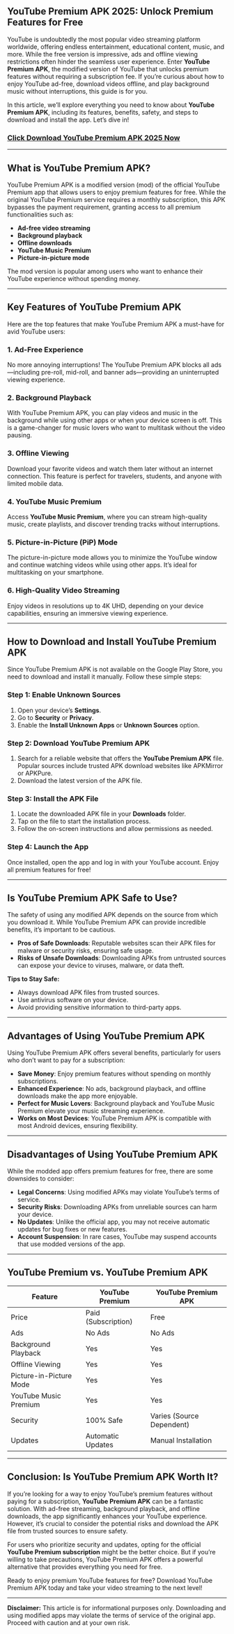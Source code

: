 ## YouTube Premium APK 2025: Unlock Premium Features for Free

YouTube is undoubtedly the most popular video streaming platform worldwide, offering endless entertainment, educational content, music, and more. While the free version is impressive, ads and offline viewing restrictions often hinder the seamless user experience. Enter **YouTube Premium APK**, the modified version of YouTube that unlocks premium features without requiring a subscription fee. If you’re curious about how to enjoy YouTube ad-free, download videos offline, and play background music without interruptions, this guide is for you.

In this article, we’ll explore everything you need to know about **YouTube Premium APK**, including its features, benefits, safety, and steps to download and install the app. Let’s dive in!
### [Click Download YouTube Premium APK 2025 Now](https://badatiapk.com/youtube-premium/)
---

## What is YouTube Premium APK?

YouTube Premium APK is a modified version (mod) of the official YouTube Premium app that allows users to enjoy premium features for free. While the original YouTube Premium service requires a monthly subscription, this APK bypasses the payment requirement, granting access to all premium functionalities such as:

- **Ad-free video streaming**
- **Background playback**
- **Offline downloads**
- **YouTube Music Premium**
- **Picture-in-picture mode**

The mod version is popular among users who want to enhance their YouTube experience without spending money.

---

## Key Features of YouTube Premium APK

Here are the top features that make YouTube Premium APK a must-have for avid YouTube users:

### 1. **Ad-Free Experience**
No more annoying interruptions! The YouTube Premium APK blocks all ads—including pre-roll, mid-roll, and banner ads—providing an uninterrupted viewing experience.

### 2. **Background Playback**
With YouTube Premium APK, you can play videos and music in the background while using other apps or when your device screen is off. This is a game-changer for music lovers who want to multitask without the video pausing.

### 3. **Offline Viewing**
Download your favorite videos and watch them later without an internet connection. This feature is perfect for travelers, students, and anyone with limited mobile data.

### 4. **YouTube Music Premium**
Access **YouTube Music Premium**, where you can stream high-quality music, create playlists, and discover trending tracks without interruptions.

### 5. **Picture-in-Picture (PiP) Mode**
The picture-in-picture mode allows you to minimize the YouTube window and continue watching videos while using other apps. It’s ideal for multitasking on your smartphone.

### 6. **High-Quality Video Streaming**
Enjoy videos in resolutions up to 4K UHD, depending on your device capabilities, ensuring an immersive viewing experience.

---

## How to Download and Install YouTube Premium APK

Since YouTube Premium APK is not available on the Google Play Store, you need to download and install it manually. Follow these simple steps:

### Step 1: Enable Unknown Sources
1. Open your device’s **Settings**.
2. Go to **Security** or **Privacy**.
3. Enable the **Install Unknown Apps** or **Unknown Sources** option.

### Step 2: Download YouTube Premium APK
1. Search for a reliable website that offers the **YouTube Premium APK** file. Popular sources include trusted APK download websites like APKMirror or APKPure.
2. Download the latest version of the APK file.

### Step 3: Install the APK File
1. Locate the downloaded APK file in your **Downloads** folder.
2. Tap on the file to start the installation process.
3. Follow the on-screen instructions and allow permissions as needed.

### Step 4: Launch the App
Once installed, open the app and log in with your YouTube account. Enjoy all premium features for free!

---

## Is YouTube Premium APK Safe to Use?

The safety of using any modified APK depends on the source from which you download it. While YouTube Premium APK can provide incredible benefits, it’s important to be cautious.

- **Pros of Safe Downloads**: Reputable websites scan their APK files for malware or security risks, ensuring safe usage.
- **Risks of Unsafe Downloads**: Downloading APKs from untrusted sources can expose your device to viruses, malware, or data theft.

**Tips to Stay Safe:**
- Always download APK files from trusted sources.
- Use antivirus software on your device.
- Avoid providing sensitive information to third-party apps.

---

## Advantages of Using YouTube Premium APK

Using YouTube Premium APK offers several benefits, particularly for users who don’t want to pay for a subscription:

- **Save Money**: Enjoy premium features without spending on monthly subscriptions.
- **Enhanced Experience**: No ads, background playback, and offline downloads make the app more enjoyable.
- **Perfect for Music Lovers**: Background playback and YouTube Music Premium elevate your music streaming experience.
- **Works on Most Devices**: YouTube Premium APK is compatible with most Android devices, ensuring flexibility.

---

## Disadvantages of Using YouTube Premium APK

While the modded app offers premium features for free, there are some downsides to consider:

- **Legal Concerns**: Using modified APKs may violate YouTube’s terms of service.
- **Security Risks**: Downloading APKs from unreliable sources can harm your device.
- **No Updates**: Unlike the official app, you may not receive automatic updates for bug fixes or new features.
- **Account Suspension**: In rare cases, YouTube may suspend accounts that use modded versions of the app.

---

## YouTube Premium vs. YouTube Premium APK

| **Feature**              | **YouTube Premium**         | **YouTube Premium APK**     |
|---------------------------|-----------------------------|-----------------------------|
| Price                    | Paid (Subscription)        | Free                        |
| Ads                      | No Ads                     | No Ads                     |
| Background Playback      | Yes                        | Yes                        |
| Offline Viewing          | Yes                        | Yes                        |
| Picture-in-Picture Mode  | Yes                        | Yes                        |
| YouTube Music Premium    | Yes                        | Yes                        |
| Security                 | 100% Safe                 | Varies (Source Dependent)  |
| Updates                  | Automatic Updates          | Manual Installation        |

---

## Conclusion: Is YouTube Premium APK Worth It?

If you’re looking for a way to enjoy YouTube’s premium features without paying for a subscription, **YouTube Premium APK** can be a fantastic solution. With ad-free streaming, background playback, and offline downloads, the app significantly enhances your YouTube experience. However, it’s crucial to consider the potential risks and download the APK file from trusted sources to ensure safety.

For users who prioritize security and updates, opting for the official **YouTube Premium subscription** might be the better choice. But if you’re willing to take precautions, YouTube Premium APK offers a powerful alternative that provides everything you need for free.

Ready to enjoy premium YouTube features for free? Download YouTube Premium APK today and take your video streaming to the next level!

---

**Disclaimer:** This article is for informational purposes only. Downloading and using modified apps may violate the terms of service of the original app. Proceed with caution and at your own risk.
